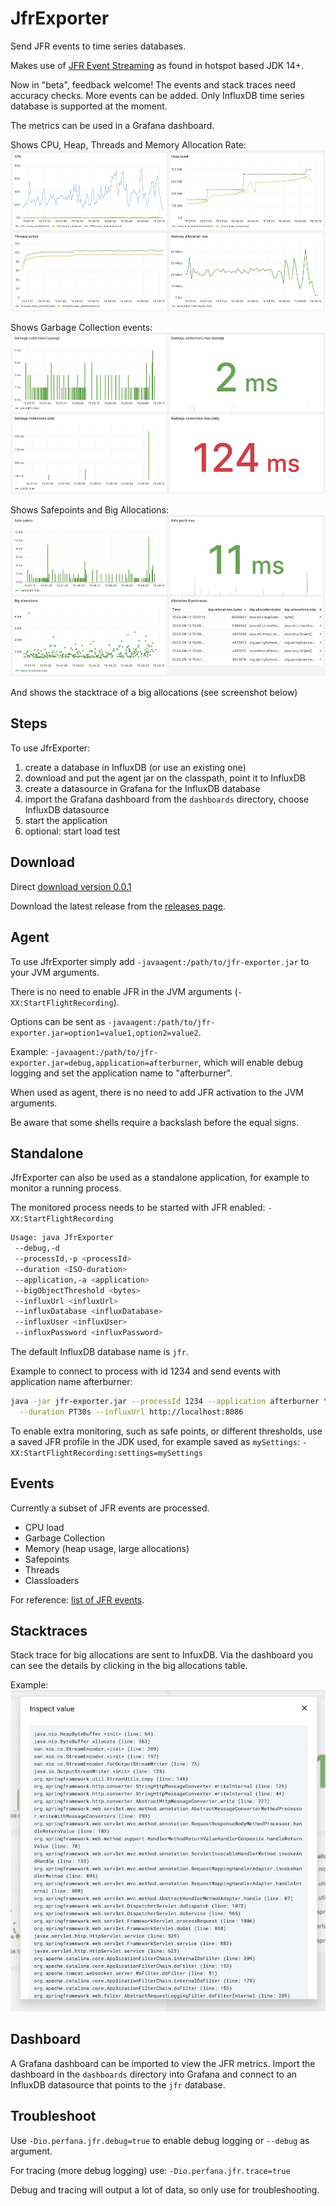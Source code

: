 # JfrExporter

Send JFR events to time series databases. 

Makes use of [JFR Event Streaming](https://openjdk.org/jeps/349) as found in hotspot based JDK 14+.

Now in "beta", feedback welcome! The events and stack traces need accuracy checks.
More events can be added. Only InfluxDB time series database is supported
at the moment.

The metrics can be used in a Grafana dashboard. 

Shows CPU, Heap, Threads and Memory Allocation Rate:
![dashboard overview 1](https://github.com/perfana/jfr-exporter/blob/main/images/dashboard-1.jpg)

Shows Garbage Collection events:
![dashboard overview 2](https://github.com/perfana/jfr-exporter/blob/main/images/dashboard-2.jpg)

Shows Safepoints and Big Allocations:
![dashboard overview 3](https://github.com/perfana/jfr-exporter/blob/main/images/dashboard-3.jpg)

And shows the stacktrace of a big allocations (see screenshot below)

## Steps

To use JfrExporter:

1. create a database in InfluxDB (or use an existing one)
2. download and put the agent jar on the classpath, point it to InfluxDB
3. create a datasource in Grafana for the InfluxDB database
4. import the Grafana dashboard from the `dashboards` directory, choose InfluxDB datasource
5. start the application
6. optional: start load test

## Download

Direct [download version 0.0.1](https://github.com/perfana/jfr-exporter/releases/download/0.0.1/jfr-exporter-0.0.1.jar)

Download the latest release from the [releases page](https://github.com/perfana/jfr-exporter/releases).

## Agent

To use JfrExporter simply add `-javaagent:/path/to/jfr-exporter.jar` to your JVM arguments.

There is no need to enable JFR in the JVM arguments (`-XX:StartFlightRecording`).

Options can be sent as `-javaagent:/path/to/jfr-exporter.jar=option1=value1,option2=value2`.

Example: `-javaagent:/path/to/jfr-exporter.jar=debug,application=afterburner`, which will enable
debug logging and set the application name to "afterburner".

When used as agent, there is no need to add JFR activation to the JVM arguments.

Be aware that some shells require a backslash before the equal signs.

## Standalone

JfrExporter can also be used as a standalone application, for example to monitor a running process.

The monitored process needs to be started with JFR enabled: `-XX:StartFlightRecording`

```bash
Usage: java JfrExporter 
 --debug,-d 
 --processId,-p <processId> 
 --duration <ISO-duration> 
 --application,-a <application>
 --bigObjectThreshold <bytes>
 --influxUrl <influxUrl> 
 --influxDatabase <influxDatabase>
 --influxUser <influxUser> 
 --influxPassword <influxPassword>
```

The default InfluxDB database name is `jfr`.

Example to connect to process with id 1234 and send events with application name afterburner:
```bash
java -jar jfr-exporter.jar --processId 1234 --application afterburner \
  --duration PT30s --influxUrl http://localhost:8086
```

To enable extra monitoring, such as safe points, or different thresholds, 
use a saved JFR profile in the JDK used, for example saved as `mySettings`: `-XX:StartFlightRecording:settings=mySettings`

## Events

Currently a subset of JFR events are processed. 
* CPU load
* Garbage Collection
* Memory (heap usage, large allocations)
* Safepoints
* Threads
* Classloaders

For reference: [list of JFR events](https://bestsolution-at.github.io/jfr-doc/index.html).

## Stacktraces

Stack trace for big allocations are sent to InfuxDB.
Via the dashboard you can see the details by clicking in the big allocations table.

Example:
![stacktrace example 1](https://github.com/perfana/jfr-exporter/blob/main/images/stacktrace-1.jpg)

## Dashboard

A Grafana dashboard can be imported to view the JFR metrics.
Import the dashboard in the `dashboards` directory into Grafana and
connect to an InfluxDB datasource that points to the `jfr` database.

## Troubleshoot

Use `-Dio.perfana.jfr.debug=true` to enable debug logging or `--debug` as argument.

For tracing (more debug logging) use: `-Dio.perfana.jfr.trace=true`

Debug and tracing will output a lot of data, so only use for troubleshooting.
